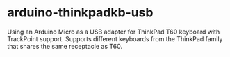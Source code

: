 arduino-thinkpadkb-usb
======================

Using an Arduino Micro as a USB adapter for ThinkPad T60 keyboard with TrackPoint support. Supports different keyboards from the ThinkPad family that shares the same receptacle as T60.
